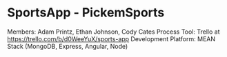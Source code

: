 # SportsApp - PickemSports
Members: Adam Printz, Ethan Johnson, Cody Cates
Process Tool: Trello at https://trello.com/b/d0WeeYuX/sports-app
Development Platform: MEAN Stack (MongoDB, Express, Angular, Node)